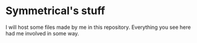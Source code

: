 # Symmetrical's stuff
I will host some files made by me in this repository. Everything you see here had me involved in some way.
